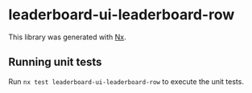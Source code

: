 # leaderboard-ui-leaderboard-row

This library was generated with [Nx](https://nx.dev).

## Running unit tests

Run `nx test leaderboard-ui-leaderboard-row` to execute the unit tests.

